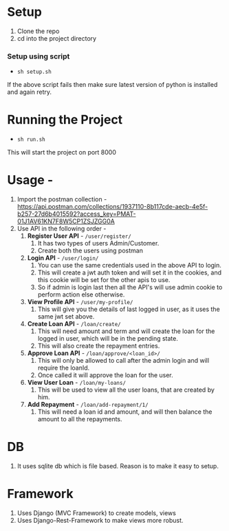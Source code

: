 # Setup 
1. Clone the repo
2. cd into the project directory

### Setup using script
* `sh setup.sh`

If the above script fails then make sure latest version of python is installed
and again retry.

# Running the Project
* `sh run.sh`

This will start the project on port 8000

# Usage -
1. Import the postman collection - https://api.postman.com/collections/1937110-8b117cde-aecb-4e5f-b257-27d6b4015592?access_key=PMAT-01J1AV61KN7F8W5CP1ZSJZGG0A
2. Use API in the following order -
   1. **Register User API** - `/user/register/`
      1. It has two types of users Admin/Customer. 
      2. Create both the users using postman
   2. **Login API** - `/user/login/`
      1. You can use the same credentials used in the above API to login. 
      2. This will create a jwt auth token and will set it in the cookies, and this cookie will be set for the other apis to use. 
      3. So if admin is login last then all the API's will use admin cookie to perform action else otherwise.
   3. **View Profile API** - `/user/my-profile/`
      1. This will give you the details of last logged in user, as it uses the same jwt set above.
   4. **Create Loan API** - `/loan/create/`
      1. This will need amount and term and will create the loan for the logged in user, which will be in the pending state. 
      2. This will also create the repayment entries.
   5. **Approve Loan API** - `/loan/approve/<loan_id>/`
      1. This will only be allowed to call after the admin login and will require the loanId. 
      2. Once called it will approve the loan for the user.
   6. **View User Loan** - `/loan/my-loans/`
      1. This will be used to view all the user loans, that are created by him.
   7. **Add Repayment** - `/loan/add-repayment/1/`
      1. This will need a loan id and amount, and will then balance the amount to all the repayments.

# DB
1. It uses sqlite db which is file based. Reason is to make it easy to setup.

# Framework
1. Uses Django (MVC Framework) to create models, views
2. Uses Django-Rest-Framework to make views more robust.
